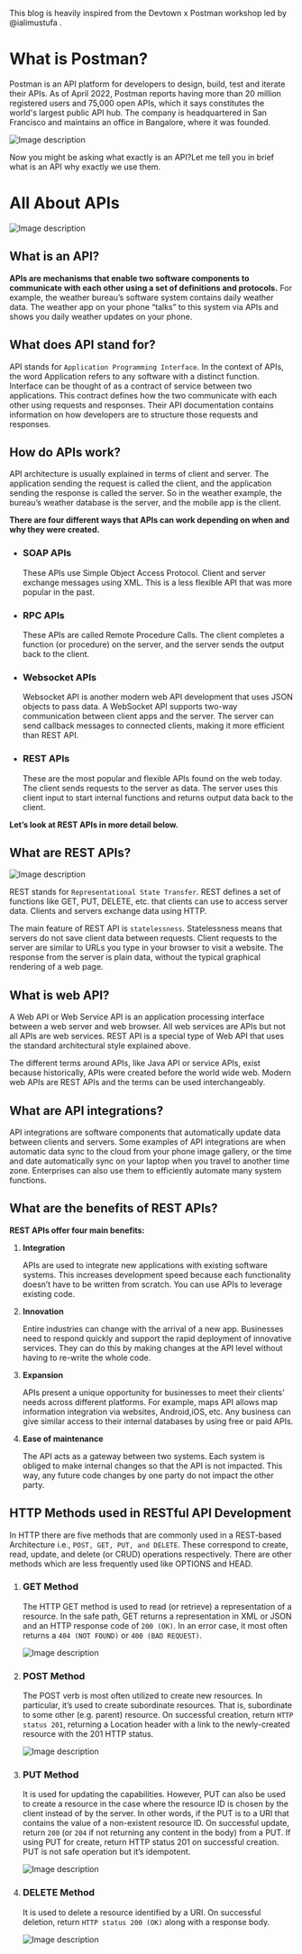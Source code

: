 
This blog is heavily inspired from the Devtown x Postman workshop led by @ialimustufa .

# What is Postman?

Postman is an API platform for developers to design, build, test and iterate their APIs. As of April 2022, Postman reports having more than 20 million registered users and 75,000 open APIs, which it says constitutes the world's largest public API hub. The company is headquartered in San Francisco and maintains an office in Bangalore, where it was founded.

![Image description](https://dev-to-uploads.s3.amazonaws.com/uploads/articles/jiqbtj2197fjz30wgtay.png)

Now you might be asking what exactly is an API?Let me tell you in brief what is an API why exactly we use them.

# All About APIs

![Image description](https://dev-to-uploads.s3.amazonaws.com/uploads/articles/3g1zedsq4x9l8llxqy8l.png)

## What is an API?

**APIs are mechanisms that enable two software components to communicate with each other using a set of definitions and protocols.** For example, the weather bureau’s software system contains daily weather data. The weather app on your phone “talks” to this system via APIs and shows you daily weather updates on your phone.

## What does API stand for?

API stands for `Application Programming Interface`. In the context of APIs, the word Application refers to any software with a distinct function. Interface can be thought of as a contract of service between two applications. This contract defines how the two communicate with each other using requests and responses. Their API documentation contains information on how developers are to structure those requests and responses.

## How do APIs work?

API architecture is usually explained in terms of client and server. The application sending the request is called the client, and the application sending the response is called the server. So in the weather example, the bureau’s weather database is the server, and the mobile app is the client.

**There are four different ways that APIs can work depending on when and why they were created.**

- ### SOAP APIs

    These APIs use Simple Object Access Protocol. Client and server exchange messages using XML. This is a less flexible API that was more popular in the past.

- ### RPC APIs

    These APIs are called Remote Procedure Calls. The client completes a function (or procedure) on the server, and the server sends the output back to the client.

- ### Websocket APIs

    Websocket API is another modern web API development that uses JSON objects to pass data. A WebSocket API supports two-way communication between client apps and the server. The server can send callback messages to connected clients, making it more efficient than REST API.

- ### REST APIs

    These are the most popular and flexible APIs found on the web today. The client sends requests to the server as data. The server uses this client input to start internal functions and returns output data back to the client.

**Let’s look at REST APIs in more detail below.**

## What are REST APIs?

![Image description](https://dev-to-uploads.s3.amazonaws.com/uploads/articles/y0i4chc9nm9xu3cjtvkg.png)

REST stands for `Representational State Transfer`. REST defines a set of functions like GET, PUT, DELETE, etc. that clients can use to access server data. Clients and servers exchange data using HTTP.

The main feature of REST API is `statelessness`. Statelessness means that servers do not save client data between requests. Client requests to the server are similar to URLs you type in your browser to visit a website. The response from the server is plain data, without the typical graphical rendering of a web page.

## What is web API?

A Web API or Web Service API is an application processing interface between a web server and web browser. All web services are APIs but not all APIs are web services. REST API is a special type of Web API that uses the standard architectural style explained above.

The different terms around APIs, like Java API or service APIs, exist because historically, APIs were created before the world wide web. Modern web APIs are REST APIs and the terms can be used interchangeably.

## What are API integrations?

API integrations are software components that automatically update data between clients and servers. Some examples of API integrations are when automatic data sync to the cloud from your phone image gallery, or the time and date automatically sync on your laptop when you travel to another time zone. Enterprises can also use them to efficiently automate many system functions.

## What are the benefits of REST APIs?

**REST APIs offer four main benefits:**

1. **Integration**

    APIs are used to integrate new applications with existing software systems. This increases development speed because each functionality doesn’t have to be written from scratch. You can use APIs to leverage existing code.

2. **Innovation**

    Entire industries can change with the arrival of a new app. Businesses need to respond quickly and support the rapid deployment of innovative services. They can do this by making changes at the API level without having to re-write the whole code.

3. **Expansion**

    APIs present a unique opportunity for businesses to meet their clients’ needs across different platforms. For example, maps API allows map information integration via websites, Android,iOS, etc. Any business can give similar access to their internal databases by using free or paid APIs.

4. **Ease of maintenance**

    The API acts as a gateway between two systems. Each system is obliged to make internal changes so that the API is not impacted. This way, any future code changes by one party do not impact the other party.

## HTTP Methods used in RESTful API Development

In HTTP there are five methods that are commonly used in a REST-based Architecture i.e., `POST, GET, PUT, and DELETE`. These correspond to create, read, update, and delete (or CRUD) operations respectively. There are other methods which are less frequently used like OPTIONS and HEAD.

1. ### GET Method

    The HTTP GET method is used to read (or retrieve) a representation of a resource. In the safe path, GET returns a representation in XML or JSON and an HTTP response code of `200 (OK)`. In an error case, it most often returns a `404 (NOT FOUND)` or `400 (BAD REQUEST)`.

    ![Image description](https://dev-to-uploads.s3.amazonaws.com/uploads/articles/7jev0850iba7dn10hswl.png)

2. ### POST Method

    The POST verb is most often utilized to create new resources. In particular, it’s used to create subordinate resources. That is, subordinate to some other (e.g. parent) resource. On successful creation, return `HTTP status 201`, returning a Location header with a link to the newly-created resource with the 201 HTTP status.

    ![Image description](https://dev-to-uploads.s3.amazonaws.com/uploads/articles/8fjzlzgcfbi80ne09jvm.png)

3. ### PUT Method

    It is used for updating the capabilities. However, PUT can also be used to create a resource in the case where the resource ID is chosen by the client instead of by the server. In other words, if the PUT is to a URI that contains the value of a non-existent resource ID. On successful update, return `200` (or `204` if not returning any content in the body) from a PUT. If using PUT for create, return HTTP status 201 on successful creation. PUT is not safe operation but it’s idempotent.

    ![Image description](https://dev-to-uploads.s3.amazonaws.com/uploads/articles/ao59y53vw2880zhihd43.png)

4. ### DELETE Method

    It is used to delete a resource identified by a URI. On successful deletion, return `HTTP status 200 (OK)` along with a response body.

    ![Image description](https://dev-to-uploads.s3.amazonaws.com/uploads/articles/rartkv426m3gl46hx60p.png)

